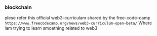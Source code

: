 ### blockchain

plese refer this official web3-curriculam shared by the free-code-camp
`
https://www.freecodecamp.org/news/web3-curriculum-open-beta/
`
Where Iam trying to learn smoething related to web3 

